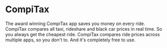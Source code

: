 # CompiTax

The award winning CompiTax app saves you money on every ride. 
CompiTax compares all taxi, rideshare and black car prices in real time. So you always get the cheapest ride. 
CompiTax compares ride prices across multiple apps, so you don't to. And it's completely free to use.

